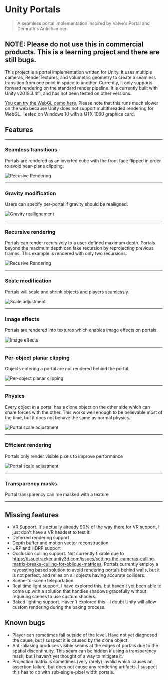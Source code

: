 # Unity Portals

> A seamless portal implementation inspired by Valve's Portal and Demruth's Antichamber

## NOTE: Please do not use this in commercial products. This is a learning project and there are still bugs.

This project is a portal implementation written for Unity. It uses multiple cameras, RenderTextures, and volumetric geometry to create a seamless transition from one point in space to another. Currently, it only supports forward rendering on the standard render pipeline. It is currently built with Unity v2019.3.4f1, and has not been tested on other versions.

[You can try the WebGL demo here.](http://localhost:8000/PortalDemo/index.html) Please note that this runs much slower on the web because Unity does not support multithreaded rendering for WebGL. Tested on Windows 10 with a GTX 1060 graphics card.
## Features
---

### Seamless transitions

Portals are rendered as an inverted cube with the front face flipped in order to avoid near-plane clipping.

![Recusive Rendering](https://thumbs.gfycat.com/InsidiousFarBoto-size_restricted.gif)

---

### Gravity modification

Users can specify per-portal if gravity should be realligned.

![Gravity reallignement](https://thumbs.gfycat.com/DelectableFarFrogmouth-small.gif)

---

### Recursive rendering

Portals can render recursively to a user-defined maximum depth. Portals beyond the maximum depth can fake recursion by reprojecting previous frames. This example is rendered with only two recursions.

![Recusive Rendering](https://thumbs.gfycat.com/OnlyCanineGemsbok-small.gif)

---

### Scale modification

Portals will scale and shrink objects and players seamlessly.

![Scale adjustment](https://thumbs.gfycat.com/FrenchEqualGourami-small.gif)

---

### Image effects

Portals are rendered into textures which enables image effects on portals.

![Image effects](https://thumbs.gfycat.com/EnchantingAbleCutworm-small.gif)

---

### Per-object planar clipping

Objects entering a portal are not rendered behind the portal.

![Per-object planar clipping](https://thumbs.gfycat.com/HatefulBarrenAustraliankestrel-size_restricted.gif)

---

### Physics

Every object in a portal has a clone object on the other side which can share forces with the other. This works well enough to be believable most of the time, but it does not behave the same as normal physics.

![Portal scale adjustment](https://thumbs.gfycat.com/CalculatingNegativeCob-size_restricted.gif)

---

### Efficient rendering

Portals only render visible pixels to improve performance

![Portal scale adjustment](https://thumbs.gfycat.com/SomberShallowDassierat-small.gif)

---

### Transparency masks

Portal transparency can me masked with a texture

---

## Missing features

* VR Support. It's actually already 90% of the way there for VR support, I just don't have a VR headset to test it!
* Deferred rendering support
* Depth buffer and motion vector reconstruction
* URP and HDRP support
* Occlusion culling support. Not currently fixable due to https://issuetracker.unity3d.com/issues/setting-the-cameras-culling-matrix-breaks-culling-for-oblique-matrices. Portals currently employ a raycasting based solution to avoid rendering portals behind walls, but it is not perfect, and relies on all objects having accurate colliders.
* Scene-to-scene teleportation
* Real time light support. I have explored this, but haven't yet been able to come up with a solution that handles shadows gracefully without requiring scenes to use custom shaders.
* Baked lighting support. Haven't explored this - I doubt Unity will allow custom rendering during the baking process.

## Known bugs

* Player can sometimes fall outside of the level. Have not yet diagnosed the cause, but I suspect it is caused by the clone object.
* Anti-aliasing produces visible seams at the edges of portals due to the spatial discontinuity. This seam can be hidden if using a transparency mask, but I haven't yet thought of a way to mitigate it.
* Projection matrix is sometimes (very rarely) invalid which causes an assertion failure, but does not cause any rendering artifacts. I suspect this has to do with sub-single-pixel width portals.
